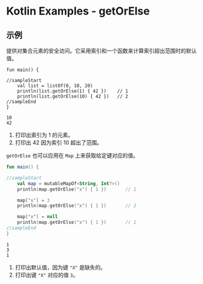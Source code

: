# Kotlin Examples - getOrElse

## 示例

提供对集合元素的安全访问。它采用索引和一个函数来计算索引超出范围时的默认值。

```
fun main() {

//sampleStart
    val list = listOf(0, 10, 20)
    println(list.getOrElse(1) { 42 })    // 1
    println(list.getOrElse(10) { 42 })   // 2
//sampleEnd
}
```

```
10
42
```

1. 打印出索引为 1 的元素。
2. 打印出 42 因为索引 10 超出了范围。


`getOrElse` 也可以应用在 `Map` 上来获取给定键对应的值。

```kt
fun main() {

//sampleStart
    val map = mutableMapOf<String, Int?>()
    println(map.getOrElse("x") { 1 })       // 1

    map["x"] = 3
    println(map.getOrElse("x") { 1 })       // 2

    map["x"] = null
    println(map.getOrElse("x") { 1 })       // 1
//sampleEnd
}
```

```
1
3
1
```

1. 打印出默认值，因为键 `"X"` 是缺失的。
2. 打印出键 `"X"` 对应的值 `3`。
